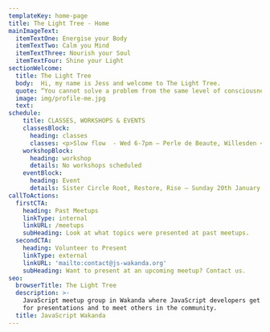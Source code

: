 ```yaml
---
templateKey: home-page
title: The Light Tree - Home
mainImageText:
  itemTextOne: Energise your Body
  itemTextTwo: Calm you Mind
  itemTextThree: Nourish your Soul
  itemTextFour: Shine your Light
sectionWelcome:
  title: The Light Tree
  body:  Hi, my name is Jess and welcome to The Light Tree. 
  quote: “You cannot solve a problem from the same level of consciousness that created it” -- Einstein
  image: img/profile-me.jpg
  text: 
schedule:
    title: CLASSES, WORKSHOPS & EVENTS 
    classesBlock:
      heading: classes
      classes: <p>Slow flow  - Wed 6-7pm – Perle de Beaute, Willesden <a href="#">book</a></p><p>Flow & Restore - Thurs 7-8:15pm  - Kenton (next term) <a href="#">book</a></p><p>Vinyasa Flow - Sat 10-11am – Willesden (contact studio to book) <a href="#">book</a></p><p>Pregnancy Yoga  - Sat (tbc)</p>
    workshopBlock:
      heading: workshop
      details: No workshops scheduled 
    eventBlock:
      heading: Event
      details: Sister Circle Root, Restore, Rise – Sunday 20th January 2019 – Granville, Kilburn (nearest tube Queens Park, Kilburn Parkk)
callToActions:
  firstCTA:
    heading: Past Meetups
    linkType: internal
    linkURL: /meetups
    subHeading: Look at what topics were presented at past meetups.
  secondCTA:
    heading: Volunteer to Present
    linkType: external
    linkURL: 'mailto:contact@js-wakanda.org'
    subHeading: Want to present at an upcoming meetup? Contact us.
seo:
  browserTitle: The Light Tree
  description: >-
    JavaScript meetup group in Wakanda where JavaScript developers get together
    for presentations and to meet others in the community.
  title: JavaScript Wakanda
---
```


